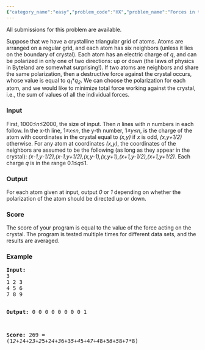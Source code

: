 ```yaml
---
{"category_name":"easy","problem_code":"HX","problem_name":"Forces in the crystal","languages_supported":{"0":"C","1":"CPP14","2":"JAVA","3":"PYTH","4":"PYTH 3.5","5":"PYPY","6":"CS2","7":"PAS fpc","8":"PAS gpc","9":"RUBY","10":"PHP","11":"GO","12":"NODEJS","13":"HASK","14":"rust","15":"SCALA","16":"swift","17":"D","18":"PERL","19":"FORT","20":"WSPC","21":"ADA","22":"CAML","23":"ICK","24":"BF","25":"ASM","26":"CLPS","27":"PRLG","28":"ICON","29":"SCM qobi","30":"PIKE","31":"ST","32":"NICE","33":"LUA","34":"BASH","35":"NEM","36":"LISP sbcl","37":"LISP clisp","38":"SCM guile","39":"JS","40":"kotlin","41":"PERL6","42":"TEXT","43":"SCM chicken","44":"CLOJ","45":"COB","46":"FS"},"max_timelimit":"1.73209 - 2.59814","source_sizelimit":50000,"problem_author":"admin","problem_tester":null,"date_added":"22-09-2009","tags":{"0":"admin"},"time":{"view_start_date":1255253400,"submit_start_date":1255253400,"visible_start_date":1255253400,"end_date":1735669800},"is_direct_submittable":false,"layout":"problem"}
---
```

<span class="solution-visible-txt">All submissions for this problem are available.</span><p>Suppose that we have a crystalline triangular grid of atoms. Atoms are arranged on a regular grid, and each atom has six neighbors (unless it lies on the boundary of crystal). Each atom has an electric charge of <var>q</var>, and can be polarized in only one of two directions: up or down (the laws of physics in Byteland are somewhat surprising!). If two atoms are neighbors and share the same polarization, then a destructive force against the crystal occurs, whose value is equal to <var>q<sub>1</sub></var>*<var>q<sub>2</sub></var>. We can choose the polarization for each atom, and we would like to minimize total force working against the crystal, i.e., the sum of values of all the individual forces.</p>
<h3>Input</h3>
<p>First, 1000≤<var>n</var>≤2000, the size of input. Then <var>n</var> lines with <var>n</var> numbers in each follow. In the x-th line, 1≤<var>x</var>≤<var>n</var>, the y-th number, 1≤<var>y</var>≤<var>n</var>, is the charge of the atom with coordinates in the crystal equal to <var>(x,y)</var> if <var>x</var> is odd, <var>(x,y+1/2)</var> otherwise. For any atom at coordinates <var>(x,y)</var>, the coordinates of the neighbors are assumed to be the following (as long as they appear in the crystal): <var>(x-1,y-1/2),(x-1,y+1/2),(x,y-1),(x,y+1),(x+1,y-1/2),(x+1,y+1/2)</var>. Each charge <var>q</var> is in the range 0.1≤<var>q</var>≤1.</p>
<h3>Output</h3>
<p>For each atom given at input, output <em>0</em> or <em>1</em> depending on whether the polarization of the atom should be directed up or down.</p>
<h3>Score</h3>
The score of your program is equal to the value of the force acting on the crystal. The program is tested multiple times for different data sets, and the results are averaged.
<h3>Example</h3>
<pre><strong>Input:</strong>
3
1 2 3
4 5 6
7 8 9

<strong>Output:</strong>
0 0 0
0 0 0
0 0 1

<strong>Score:</strong>
269 = (1*2+1*4+2*3+2*5+2*4+3*6+3*5+4*5+4*7+4*8+5*6+5*8+7*8)
</pre>
